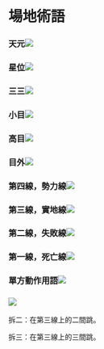 # 場地術語

### 天元![](/assets/00天元.png)

### 星位![](/assets/01星位.jpg)

### 三三![](/assets/02三三.jpg)

### 小目![](/assets/03小目.jpg)

### 高目![](/assets/04高目.jpg)

### 目外![](/assets/05目外.jpg)

### 第四線，勢力線![](/assets/第四線，勢力線.jpg)

### 第三線，實地線![](/assets/第三線，實地線.jpg)

### 第二線，失敗線![](/assets/第二線，失敗線.jpg)

### 第一線，死亡線![](/assets/第一線，死亡線.jpg)

### 單方動作用語![](/assets/單方動作用語一.jpg)

### ![](/assets/單方動作用語二.jpg)

拆二：在第三線上的二間跳。

拆三：在第三線上的三間跳。






